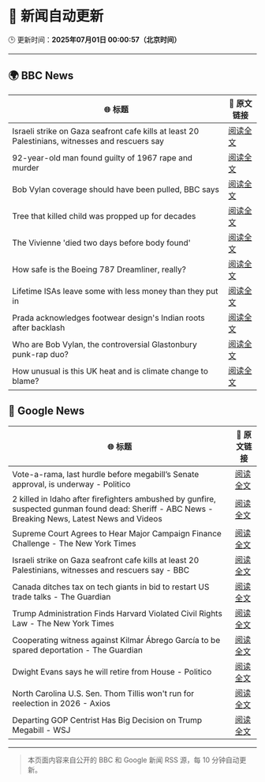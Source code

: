 # 🧠 新闻自动更新

🕒 更新时间：**2025年07月01日 00:00:57（北京时间）**

---

## 🌍 BBC News

| 🌐 标题 | 🔗 原文链接 |
|--------|-------------|
| Israeli strike on Gaza seafront cafe kills at least 20 Palestinians, witnesses and rescuers say | [阅读全文](https://www.bbc.com/news/articles/c62884y1pl5o) |
| 92-year-old man found guilty of 1967 rape and murder | [阅读全文](https://www.bbc.com/news/articles/cgk3jyl5prvo) |
| Bob Vylan coverage should have been pulled, BBC says | [阅读全文](https://www.bbc.com/news/articles/c75rr6g96z4o) |
| Tree that killed child was propped up for decades | [阅读全文](https://www.bbc.com/news/articles/cj4eexvw59xo) |
| The Vivienne 'died two days before body found' | [阅读全文](https://www.bbc.com/news/articles/c628699znyno) |
| How safe is the Boeing 787 Dreamliner, really? | [阅读全文](https://www.bbc.com/news/articles/cwyq7vgq2e5o) |
| Lifetime ISAs leave some with less money than they put in | [阅读全文](https://www.bbc.com/news/articles/c93kgye03j9o) |
| Prada acknowledges footwear design's Indian roots after backlash | [阅读全文](https://www.bbc.com/news/articles/cj4e24n20wwo) |
| Who are Bob Vylan, the controversial Glastonbury punk-rap duo? | [阅读全文](https://www.bbc.com/news/articles/cev00ygvxjgo) |
| How unusual is this UK heat and is climate change to blame? | [阅读全文](https://www.bbc.com/news/articles/c2k1103vljqo) |

## 📰 Google News

| 🌐 标题 | 🔗 原文链接 |
|--------|-------------|
| Vote-a-rama, last hurdle before megabill’s Senate approval, is underway - Politico | [阅读全文](https://news.google.com/rss/articles/CBMilwFBVV95cUxNdk5DU0JoQm9ZSXZXR0FkWXVZWmxYRjJZZ2RJUHk3cGkyUjhrLWlSTU51cmVnYXJCZGFsNHNTcm5sOFdmbU5WbS0wLTdoR1dIWTF2SS1RblhyYnZKNmxBOG9CM1hrWFl5ejZ4aTRKem1wX25BWUNpeWl1NTFFcTczQ2ZCN2hDTEFNYnBwYnlIRk9lNHI5a1FN?oc=5) |
| 2 killed in Idaho after firefighters ambushed by gunfire, suspected gunman found dead: Sheriff - ABC News - Breaking News, Latest News and Videos | [阅读全文](https://news.google.com/rss/articles/CBMirAFBVV95cUxOMmxNaEU4Y01WMC1VR3dzVDlaVmdJQy1TUTFJM2FzeVlZbjdIQXN4U0tZYUxhTGJzdXJDXzNVSWlyT193SkRCeVJSVlpVV2lhQTlobEF3encxenlzOFFJblZSc1RRaGlNSmYwX0g2SjVPUkRiTEhLMVNnc1haWXRBMXNkeExsM2RIVXlMNXdLQzBLRWNoSGZGdnhvNnZrRndwZ01JeDdFdjllX2oy0gGyAUFVX3lxTE5iYVBQOFRRaGh1Ynd0UDNteF8tYzZ0bHB5Y213RFhNLVlFeUNVb05PVFRiazNyY3ppV2hzSl9iYnBXRjdRX2FQVmN0RVZfdEVVWWV5UV9EOEVQLXFYVTdRb1h3ZW5NWG1nRURsWlVIQzhLb0ZuSzFCQThaNFIyMFgwTzZKeERkcjVPa296bzVoQzQ3cExMWVdha25rMzc3VzFGMXU4LVRwZlR5ZmlKNWd5T2c?oc=5) |
| Supreme Court Agrees to Hear Major Campaign Finance Challenge - The New York Times | [阅读全文](https://news.google.com/rss/articles/CBMiigFBVV95cUxNQk5kWG9nUlFvcGJjVVJhdHhiQ2oyWklXMlZJTkIzRGZHNTVMTEdDX2NKVW1ORFFneXFmeDZvSkhCZmxxQkhOV0NzUTFMcGJLZUM1a2dINWY5cjk5QnpRWHhodzk5VTlTeW9TQTJENDJOSFB4RWlLREJuZDBMX2YtSnE5QlF6MHYyM0E?oc=5) |
| Israeli strike on Gaza seafront cafe kills at least 20 Palestinians, witnesses and rescuers say - BBC | [阅读全文](https://news.google.com/rss/articles/CBMiWkFVX3lxTFA3bHFrYXpycXF5Y0MyUGZOWDlNa1k5eHl5cDEydW9KN0dZZ1dkYktSVHFWTjZLdTBnMTVaclZ4c3ZQVnNnTkMwRDZZOXBDRjMtdEEtaTlhdjl4UdIBX0FVX3lxTE1UT01nZWtkSXBOd3Nia0RqMTZVb05EUWZjWTBjWHZpaWd6bktueWk3ZkZwS1BlUGJaM09HU2lCRG1YWnBxYXVUbm5jUWVwNHFUZFFKRzAyYjM4dHNQYkhj?oc=5) |
| Canada ditches tax on tech giants in bid to restart US trade talks - The Guardian | [阅读全文](https://news.google.com/rss/articles/CBMiqgFBVV95cUxNY3NOLUlUSkt5Q0hCSXlUS1VEMktTTHpSSVJRTm03cm1WdGVUdl91TElZSjEySE9MSEZCN1ZYVTJYYWdSOTdxaHREOTRZeW1DbFBianBIRE5lN19sdlktNGU1b3J1MElRcHF1OXA5bThkRS1LdThrdERXU1VoYnlhVTBYSGRvYlFzbUxMSml4TldvZzF6aXhTd095TnVxTzNlMFg2N0pfV1BGQQ?oc=5) |
| Trump Administration Finds Harvard Violated Civil Rights Law - The New York Times | [阅读全文](https://news.google.com/rss/articles/CBMiigFBVV95cUxNaHMwMVdBb2JYS2JHTEN1cTJWbjczQXFxOUJpUUlhRkhqcTBxMk95U0tmOGt3RnBPbmFhcndOZUt4TmxJS0kzTExWQ3hTTkdFdTZlVHh4UlQyU29PXzVsbjg5dElwM1VvdmpLcXlPZnBYZnJEbkU2TWJWNHdNRFBkOVI3Mm41TDEtWWc?oc=5) |
| Cooperating witness against Kilmar Ábrego García to be spared deportation - The Guardian | [阅读全文](https://news.google.com/rss/articles/CBMikgFBVV95cUxQU2hUWEtCbnpkTFdOLTlLdnU3bC1VWG5UU0VqalF5RXlWZV9EYjg0bGs3WXJBcElqZlV0WFVMSHZ0ckhmVWtaTHAtTHM3SkJlZVB2TmxTSGcyUG93bC1sSkdvWVg1QV9XT2tCMVBHYk9DTmtINTNTUlhaWkRNX3kyWmZsV1RRb21NOFIxSEVRU05Qdw?oc=5) |
| Dwight Evans says he will retire from House - Politico | [阅读全文](https://news.google.com/rss/articles/CBMilAFBVV95cUxNMTlSM3JVWFJvR0tXV3lITGdGWjJYa3ZNUnRmTklLN1NkSzI0c3NiaDZpSld0X29kM2ZoLUxzU0s2WVZwdXp5UDlWYmRfZmVmWFRxc3hxTkIzWGV6bE1sSjdLYXdEck5kZUV2ejdkajZjSmNXRGVKMWdZZWtCNjJvTXNEbjc3S1VnbWE4bTBCalJaY1Fy?oc=5) |
| North Carolina U.S. Sen. Thom Tillis won't run for reelection in 2026 - Axios | [阅读全文](https://news.google.com/rss/articles/CBMifkFVX3lxTE5CVGMwWVF2U2dpeVRMSjJYc0V4a1hmd0hxZnBJWVVRU0hpYUFPZ3VJSVliSjNEc2g3eDFGTXlwcTRjcDhWbmkxWTY3Z25tM0h5ZHdVblc3T2VOVjI3XzRYV2hHQlBKeWtHaS1HVDFLbE10LVdaZ2VJN3pzSnFtUQ?oc=5) |
| Departing GOP Centrist Has Big Decision on Trump Megabill - WSJ | [阅读全文](https://news.google.com/rss/articles/CBMigwFBVV95cUxNUmNlUFZrUlBRMjFwdmJsU2JtcXRXS1lrb2RSeUNCWnhSeldJcGVEZ0RZVFJleEJaY0NqQXhLM2F2RUNLU3pJRnF6NnIwRy10ZEZQRWE2dnhfY2NXTFJBYTRxRDdUMmtHWW1MWE1fT1BBV05LRlpWOHNybWdJT0RUcnJqQQ?oc=5) |

---
> 本页面内容来自公开的 BBC 和 Google 新闻 RSS 源，每 10 分钟自动更新。